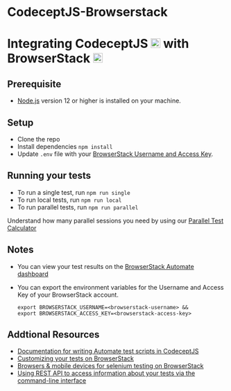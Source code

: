 # CodeceptJS-Browserstack

# Integrating CodeceptJS <a href="https://codecept.io/"><img src="https://codecept.io/logo.svg" alt="Node.js" height="22" /></a> with BrowserStack <a href="https://browserstack.com"><img src="https://www.browserstack.com/blog/favicon.png" alt="BrowserStack" height="22" /></a>
## Prerequisite
* [Node.js](https://nodejs.org/en/download/) version 12 or higher is installed on your machine.

## Setup
* Clone the repo
* Install dependencies `npm install`
* Update `.env` file with your [BrowserStack Username and Access Key](https://www.browserstack.com/accounts/settings). 

## Running your tests
* To run a single test, run `npm run single`
* To run local tests, run `npm run local`
* To run parallel tests, run `npm run parallel`

 Understand how many parallel sessions you need by using our [Parallel Test Calculator](https://www.browserstack.com/automate/parallel-calculator?ref=github)

## Notes
* You can view your test results on the [BrowserStack Automate dashboard](https://www.browserstack.com/automate)
* You can export the environment variables for the Username and Access Key of your BrowserStack account. 

  ```
  export BROWSERSTACK_USERNAME=<browserstack-username> &&
  export BROWSERSTACK_ACCESS_KEY=<browserstack-access-key>
  ```

## Addtional Resources
* [Documentation for writing Automate test scripts in CodeceptJS](https://codecept.io/helpers/WebDriver/#webdriver)
* [Customizing your tests on BrowserStack](https://www.browserstack.com/automate/capabilities)
* [Browsers & mobile devices for selenium testing on BrowserStack](https://www.browserstack.com/list-of-browsers-and-platforms?product=automate)
* [Using REST API to access information about your tests via the command-line interface](https://www.browserstack.com/automate/rest-api)

